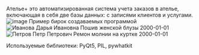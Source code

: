 Ателье+ это автоматизированная система учета заказов в ателье, включающая в себя две базы данных: с записями клиентов и услугами.
![image](https://github.com/SonyaSorokina/atele-/assets/125186901/b6edff46-555d-4f9f-b256-f1b80e771866)
Пример бирок создаваемых программой
![Иванова Дарья Ивановна Пошив женской блузы 2000-01-01](https://github.com/SonyaSorokina/atele-/assets/125186901/43cd03fa-749f-4ea6-93ee-40b8b4787564)
![Петров Петр Петрович Ремон молнии на куртке 2000-01-01](https://github.com/SonyaSorokina/atele-/assets/125186901/2e1b86f5-7f15-4f8d-858d-e5f6b865a5d4)

Используемые библиотеки: PyQt5, PIL, pywhatkit
